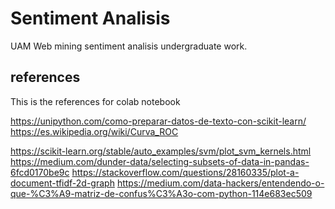 # Sentiment Analisis

UAM Web mining sentiment analisis undergraduate work.

## references

This is the references for colab notebook

https://unipython.com/como-preparar-datos-de-texto-con-scikit-learn/
https://es.wikipedia.org/wiki/Curva_ROC



https://scikit-learn.org/stable/auto_examples/svm/plot_svm_kernels.html
https://medium.com/dunder-data/selecting-subsets-of-data-in-pandas-6fcd0170be9c
https://stackoverflow.com/questions/28160335/plot-a-document-tfidf-2d-graph
https://medium.com/data-hackers/entendendo-o-que-%C3%A9-matriz-de-confus%C3%A3o-com-python-114e683ec509

